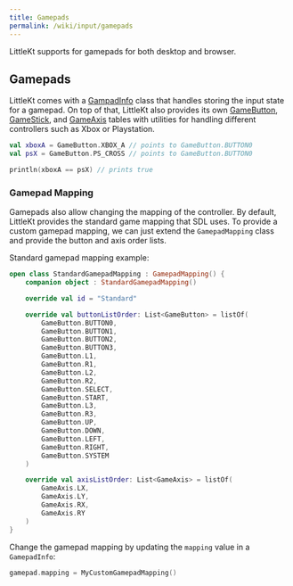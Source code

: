 ```yaml
---
title: Gamepads
permalink: /wiki/input/gamepads
---
```


LittleKt supports for gamepads for both desktop and browser.

## Gamepads

LittleKt comes with a [GampadInfo](https://github.com/littlektframework/littlekt/blob/a97f8a04857006d2b74216c138c4b31156ea8433/core/src/commonMain/kotlin/com/lehaine/littlekt/input/Input.kt#L164) class that handles storing the input state for a gamepad. On top of that, LittleKt also provides its own [GameButton](https://github.com/littlektframework/littlekt/blob/a97f8a04857006d2b74216c138c4b31156ea8433/core/src/commonMain/kotlin/com/lehaine/littlekt/input/Input.kt#L128), [GameStick](https://github.com/littlektframework/littlekt/blob/a97f8a04857006d2b74216c138c4b31156ea8433/core/src/commonMain/kotlin/com/lehaine/littlekt/input/Input.kt#L119), and [GameAxis](https://github.com/littlektframework/littlekt/blob/a97f8a04857006d2b74216c138c4b31156ea8433/core/src/commonMain/kotlin/com/lehaine/littlekt/input/Input.kt#L123) tables with utilities for handling different controllers such as Xbox or Playstation.

```kotlin
val xboxA = GameButton.XBOX_A // points to GameButton.BUTTON0
val psX = GameButton.PS_CROSS // points to GameButton.BUTTON0

println(xboxA == psX) // prints true
```

### Gamepad Mapping

Gamepads also allow changing the mapping of the controller. By default, LittleKt provides the standard game mapping that SDL uses. To provide a custom gamepad mapping, we can just extend the `GamepadMapping` class and provide the button and axis order lists.

Standard gamepad mapping example:

```kotlin
open class StandardGamepadMapping : GamepadMapping() {
    companion object : StandardGamepadMapping()

    override val id = "Standard"

    override val buttonListOrder: List<GameButton> = listOf(
        GameButton.BUTTON0,
        GameButton.BUTTON1,
        GameButton.BUTTON2,
        GameButton.BUTTON3,
        GameButton.L1,
        GameButton.R1,
        GameButton.L2,
        GameButton.R2,
        GameButton.SELECT,
        GameButton.START,
        GameButton.L3,
        GameButton.R3,
        GameButton.UP,
        GameButton.DOWN,
        GameButton.LEFT,
        GameButton.RIGHT,
        GameButton.SYSTEM
    )

    override val axisListOrder: List<GameAxis> = listOf(
        GameAxis.LX,
        GameAxis.LY,
        GameAxis.RX,
        GameAxis.RY
    )
}
```

Change the gamepad mapping by updating the `mapping` value in a `GamepadInfo`:

```kotlin
gamepad.mapping = MyCustomGamepadMapping()
```
